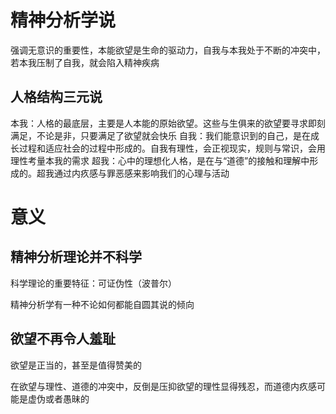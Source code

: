 # 精神分析学说

强调无意识的重要性，本能欲望是生命的驱动力，自我与本我处于不断的冲突中，若本我压制了自我，就会陷入精神疾病

## 人格结构三元说
本我：人格的最底层，主要是人本能的原始欲望。这些与生俱来的欲望要寻求即刻满足，不论是非，只要满足了欲望就会快乐
自我：我们能意识到的自己，是在成长过程和适应社会的过程中形成的。自我有理性，会正视现实，规则与常识，会用理性考量本我的需求
超我：心中的理想化人格，是在与“道德”的接触和理解中形成的。超我通过内疚感与罪恶感来影响我们的心理与活动

# 意义
## 精神分析理论并不科学

科学理论的重要特征：可证伪性（波普尔）

精神分析学有一种不论如何都能自圆其说的倾向

## 欲望不再令人羞耻

欲望是正当的，甚至是值得赞美的

在欲望与理性、道德的冲突中，反倒是压抑欲望的理性显得残忍，而道德内疚感可能是虚伪或者愚昧的




